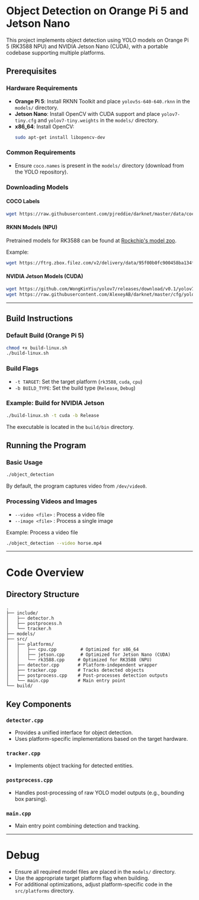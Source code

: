 # Object Detection on Orange Pi 5 and Jetson Nano

This project implements object detection using YOLO models on Orange Pi 5 (RK3588 NPU) and NVIDIA Jetson Nano (CUDA), with a portable codebase supporting multiple platforms.

## Prerequisites

### Hardware Requirements

- **Orange Pi 5**: Install RKNN Toolkit and place `yolov5s-640-640.rknn` in the `models/` directory.
- **Jetson Nano**: Install OpenCV with CUDA support and place `yolov7-tiny.cfg` and `yolov7-tiny.weights` in the `models/` directory.
- **x86\_64**: Install OpenCV:
  ```bash
  sudo apt-get install libopencv-dev
  ```

### Common Requirements

- Ensure `coco.names` is present in the `models/` directory (download from the YOLO repository).

### Downloading Models

#### COCO Labels

```bash
wget https://raw.githubusercontent.com/pjreddie/darknet/master/data/coco.names
```

#### RKNN Models (NPU)

Pretrained models for RK3588 can be found at [Rockchip's model zoo](https://github.com/airockchip/rknn_model_zoo).

Example:

```bash
wget https://ftrg.zbox.filez.com/v2/delivery/data/95f00b0fc900458ba134f8b180b3f7a1/examples/yolov7/yolov7-tiny.onnx
```

#### NVIDIA Jetson Models (CUDA)

```bash
wget https://github.com/WongKinYiu/yolov7/releases/download/v0.1/yolov7-tiny.weights
wget https://raw.githubusercontent.com/AlexeyAB/darknet/master/cfg/yolov7-tiny.cfg
```

---

## Build Instructions

### Default Build (Orange Pi 5)

```bash
chmod +x build-linux.sh
./build-linux.sh
```

### Build Flags

- `-t TARGET`: Set the target platform (`rk3588`, `cuda`, `cpu`)
- `-b BUILD_TYPE`: Set the build type (`Release`, `Debug`)

### Example: Build for NVIDIA Jetson

```bash
./build-linux.sh -t cuda -b Release
```

The executable is located in the `build/bin` directory.

## Running the Program

### Basic Usage

```bash
./object_detection
```

By default, the program captures video from `/dev/video0`.

### Processing Videos and Images

- `--video <file>` : Process a video file
- `--image <file>` : Process a single image

Example: Process a video file

```bash
./object_detection --video horse.mp4
```

---

# Code Overview

## Directory Structure

```
.
├── include/
│   ├── detector.h
│   ├── postprocess.h
│   └── tracker.h
├── models/
├── src/
│   ├── platforms/
│   │   ├── cpu.cpp         # Optimized for x86_64
│   │   ├── jetson.cpp      # Optimized for Jetson Nano (CUDA)
│   │   └── rk3588.cpp     # Optimized for RK3588 (NPU)
│   ├── detector.cpp       # Platform-independent wrapper
│   ├── tracker.cpp        # Tracks detected objects
│   ├── postprocess.cpp    # Post-processes detection outputs
│   └── main.cpp           # Main entry point
└── build/
```

## Key Components

### `detector.cpp`

- Provides a unified interface for object detection.
- Uses platform-specific implementations based on the target hardware.

### `tracker.cpp`

- Implements object tracking for detected entities.

### `postprocess.cpp`

- Handles post-processing of raw YOLO model outputs (e.g., bounding box parsing).

### `main.cpp`

- Main entry point combining detection and tracking.

---


# Debug

- Ensure all required model files are placed in the `models/` directory.
- Use the appropriate target platform flag when building.
- For additional optimizations, adjust platform-specific code in the `src/platforms` directory.
